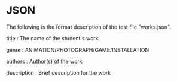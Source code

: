 # JSON

The following is the format description of the test file "works.json".

title : The name of the student's work

genre : ANIMATION/PHOTOGRAPH/GAME/INSTALLATION

authors : Author(s) of the work

description : Brief description for the work
